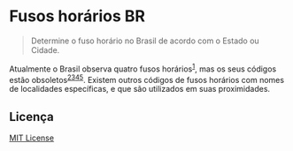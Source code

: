 # Fusos horários BR

> Determine o fuso horário no Brasil de acordo com o Estado ou Cidade.

Atualmente o Brasil observa quatro fusos horários<sup>[1]</sup>, mas os seus códigos estão obsoletos<sup>[2]</sup><sup>[3]</sup><sup>[4]</sup><sup>[5]</sup>. Existem outros códigos de fusos horários com nomes de localidades específicas, e que são utilizados em suas proximidades.

## Licença

[MIT License](LICENSE)

[1]: https://pt.wikipedia.org/wiki/Fusos_horários_no_Brasil
[2]: http://www.timezoneconverter.com/cgi-bin/zoneinfo.tzc?s=default&tz=Brazil/DeNoronha
[3]: http://www.timezoneconverter.com/cgi-bin/zoneinfo.tzc?s=default&tz=Brazil/East
[4]: http://www.timezoneconverter.com/cgi-bin/zoneinfo.tzc?s=default&tz=Brazil/West
[5]: http://www.timezoneconverter.com/cgi-bin/zoneinfo.tzc?s=default&tz=Brazil/Acre
